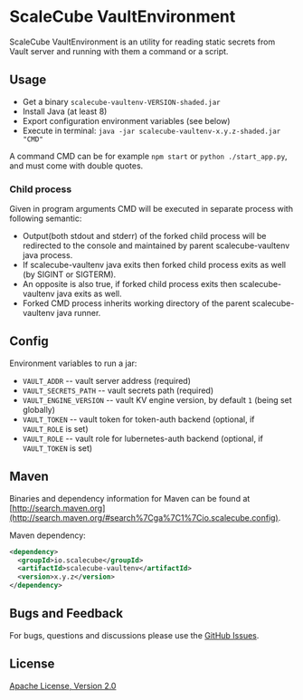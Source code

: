 # ScaleCube VaultEnvironment

ScaleCube VaultEnvironment is an utility for reading static secrets from Vault server 
and running with them a command or a script. 

## Usage

- Get a binary `scalecube-vaultenv-VERSION-shaded.jar`
- Install Java (at least 8)
- Export configuration environment variables (see below) 
- Execute in terminal: `java -jar scalecube-vaultenv-x.y.z-shaded.jar "CMD"`

A command CMD can be for example `npm start` or `python ./start_app.py`, 
and must come with double quotes. 

### Child process

Given in program arguments CMD will be executed in separate process with following semantic: 
- Output(both stdout and stderr) of the forked child process will be redirected to the console 
and maintained by parent scalecube-vaultenv java process.
- If scalecube-vaultenv java exits then forked child process exits as well (by SIGINT or SIGTERM).
- An opposite is also true, if forked child process exits then scalecube-vaultenv java exits as well.
- Forked CMD process inherits working directory of the parent scalecube-vaultenv java runner.

## Config

Environment variables to run a jar: 

- `VAULT_ADDR` -- vault server address (required)
- `VAULT_SECRETS_PATH` -- vault secrets path (required)
- `VAULT_ENGINE_VERSION` -- vault KV engine version, by default `1` (being set globally)
- `VAULT_TOKEN` -- vault token for token-auth backend (optional, if `VAULT_ROLE` is set)
- `VAULT_ROLE` -- vault role for lubernetes-auth backend (optional, if `VAULT_TOKEN` is set)

## Maven 

Binaries and dependency information for Maven can be found at 
[http://search.maven.org](http://search.maven.org/#search%7Cga%7C1%7Cio.scalecube.config).

Maven dependency: 

``` xml
<dependency>
  <groupId>io.scalecube</groupId>
  <artifactId>scalecube-vaultenv</artifactId>
  <version>x.y.z</version>
</dependency>
```

## Bugs and Feedback

For bugs, questions and discussions please use the [GitHub Issues](https://github.com/scalecube/scalecube-vaultenv/issues).

## License

[Apache License, Version 2.0](https://github.com/scalecube/scalecube-vaultenv/blob/master/LICENSE.txt)
